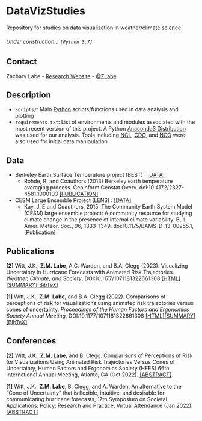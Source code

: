 # DataVizStudies
Repository for studies on data visualization in weather/climate science

###### Under construction... ```[Python 3.7]```

## Contact
Zachary Labe - [Research Website](https://sites.uci.edu/zlabe/) - [@ZLabe](https://twitter.com/ZLabe)

## Description
+ ```Scripts/```: Main [Python](https://www.python.org/) scripts/functions used in data analysis and plotting
+ ```requirements.txt```: List of environments and modules associated with the most recent version of this project. A Python [Anaconda3 Distribution](https://docs.continuum.io/anaconda/) was used for our analysis. Tools including [NCL](https://www.ncl.ucar.edu/), [CDO](https://code.mpimet.mpg.de/projects/cdo), and [NCO](http://nco.sourceforge.net/) were also used for initial data manipulation.

## Data
+ Berkeley Earth Surface Temperature project (BEST) : [[DATA]](http://berkeleyearth.org/data/)
    + Rohde, R. and Coauthors (2013) Berkeley earth temperature averaging process. Geoinform Geostat Overv. doi:10.4172/2327-4581.1000103 [[PUBLICATION]](http://www.scitechnol.com/2327-4581/2327-4581-1-103.php)
+ CESM Large Ensemble Project (LENS) : [[DATA]](http://www.cesm.ucar.edu/projects/community-projects/LENS/data-sets.html)
    + Kay, J. E and Coauthors, 2015: The Community Earth System Model (CESM) large ensemble project: A community resource for studying climate change in the presence of internal climate variability. Bull. Amer. Meteor. Soc., 96, 1333–1349, doi:10.1175/BAMS-D-13-00255.1, [[Publication]](http://journals.ametsoc.org/doi/full/10.1175/BAMS-D-13-00255.1)

## Publications
**[2]** Witt, J.K., **Z.M. Labe**, A.C. Warden, and B.A. Clegg (2023). Visualizing Uncertainty in Hurricane Forecasts with Animated Risk Trajectories. *Weather, Climate, and Society*, DOI:10.1177/1071181322661308 [[HTML]](https://doi.org/10.1175/WCAS-D-21-0173.1)[[SUMMARY]](https://sustainability.colostate.edu/people/witt-jessica/)[[BibTeX]](https://zacklabe.files.wordpress.com/2023/04/wittlabewardenclegg_arts_wcas_eor_bibtex.pdf)

**[1]** Witt, J.K., **Z.M. Labe**, and B.A. Clegg (2022). Comparisons of perceptions of risk for visualizations using animated risk trajectories versus cones of uncertainty. *Proceedings of the Human Factors and Ergonomics Society Annual Meeting*, DOI:10.1177/1071181322661308 [[HTML]](https://doi.org/10.1177/1071181322661308)[[SUMMARY]](https://sustainability.colostate.edu/people/witt-jessica/)[[BibTeX]](https://zacklabe.files.wordpress.com/2022/10/wittlabeclegg_hurricanecou_hfes2022_bibtex.pdf)

## Conferences
**[2]** Witt, J.K., **Z.M. Labe**, and B. Clegg. Comparisons of Perceptions of Risk for Visualizations Using Animated Risk Trajectories Versus Cones of Uncertainty, Human Factors and Ergonomics Society (HFES) 66th International Annual Meeting, Atlanta, GA (Oct 2022). [[ABSTRACT]](https://hfesam2022.conference-program.com/presentation/?id=LECT451&sess=sess181)

**[1]** Witt, J.K., **Z.M. Labe**, B. Clegg, and A. Warden. An alternative to the “Cone of Uncertainty” that is flexible, intuitive, and desirable for communicating hurricane forecasts, 17th Symposium on Societal Applications: Policy, Research and Practice, Virtual Attendance (Jan 2022). [[ABSTRACT]](https://ams.confex.com/ams/102ANNUAL/meetingapp.cgi/Paper/395666)
